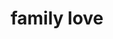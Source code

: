 ---
pid: LLP449
title: family love
location_transcription: feltonville
zipcode: '19120'
outside_phl: 
neighborhood: Logan,Olney
age: '11'
age_range: 6-13
instagram: 
image_file_name: LLP_449.jpg
proposal_transcription: I love my family
topic: Family,Love
topic_summary: 0, 0
type: Conceptual
keywords_other: heart
credit: Karim taylor
image_labels: 
twitter: 
facebook: 
permalink: "/monuments/llp449/"
layout: item-page
---